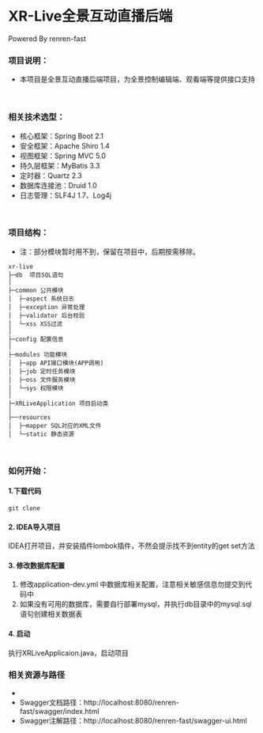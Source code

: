 # XR-Live全景互动直播后端 
Powered By renren-fast

### 项目说明：
- 本项目是全景互动直播后端项目，为全景控制编辑端、观看端等提供接口支持
<br>

### 相关技术选型： 
- 核心框架：Spring Boot 2.1
- 安全框架：Apache Shiro 1.4
- 视图框架：Spring MVC 5.0
- 持久层框架：MyBatis 3.3
- 定时器：Quartz 2.3
- 数据库连接池：Druid 1.0
- 日志管理：SLF4J 1.7、Log4j
<br> 

### 项目结构： 
- 注：部分模块暂时用不到，保留在项目中，后期按需移除。
```
xr-live
├─db  项目SQL语句
│
├─common 公共模块
│  ├─aspect 系统日志
│  ├─exception 异常处理
│  ├─validator 后台校验
│  └─xss XSS过滤
│ 
├─config 配置信息
│ 
├─modules 功能模块
│  ├─app API接口模块(APP调用)
│  ├─job 定时任务模块
│  ├─oss 文件服务模块
│  └─sys 权限模块
│ 
├─XRLiveApplication 项目启动类
│  
├──resources 
│  ├─mapper SQL对应的XML文件
│  └─static 静态资源

```

<br> 

### 如何开始：
#### 1.下载代码
```
git clone  
```
#### 2. IDEA导入项目
IDEA打开项目，并安装插件lombok插件，不然会提示找不到entity的get set方法
#### 3. 修改数据库配置 
1. 修改application-dev.yml 中数据库相关配置，注意相关敏感信息勿提交到代码中
2. 如果没有可用的数据库，需要自行部署mysql，并执行db目录中的mysql.sql语句创建相关数据表
#### 4. 启动
执行XRLiveApplicaion.java，启动项目

### 相关资源与路径
- 
- Swagger文档路径：http://localhost:8080/renren-fast/swagger/index.html
- Swagger注解路径：http://localhost:8080/renren-fast/swagger-ui.html
